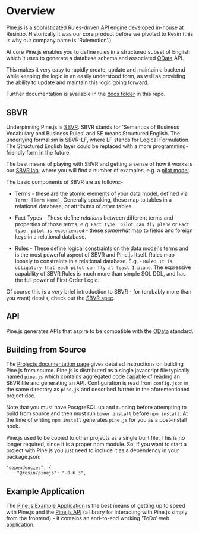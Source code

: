 # Overview

Pine.js is a sophisticated Rules-driven API engine developed in-house at
Resin.io. Historically it was our core product before we pivoted to Resin (this
is why our company name is 'Rulemotion'.)

At core Pine.js enables you to define rules in a structured subset of English
which it uses to generate a database schema and associated [OData][odata] API.

This makes it very easy to rapidly create, update and maintain a backend while
keeping the logic in an easily understood form, as well as providing the ability
to update and maintain this logic going forward.

Further documentation is available in the [docs folder][docs] in this repo.

## SBVR

Underpinning Pine.js is [SBVR][sbvr]. SBVR stands for 'Semantics of Business
Vocabulary and Business Rules' and SE means Structured English.  The underlying
formalism is SBVR-LF, where LF stands for Logical Formulation.  The Structured
English layer could be replaced with a more programming-friendly form in the
future.

The best means of playing with SBVR and getting a sense of how it works is our
[SBVR lab][sbvr-lab], where you will find a number of examples, e.g. a
[pilot model][sbvr-lab-pilots].

The basic components of SBVR are as follows:-

* Terms - these are the atomic elements of your data model, defined via `Term:
  [Term Name]`. Generally speaking, these map to tables in a relational
  database, or attributes of other tables.

* Fact Types - These define *relations* between different terms and properties
  of those terms, e.g. `Fact type: pilot can fly plane` or `Fact type: pilot is
  experienced` - these *somewhat* map to fields and foreign keys in a relational
  database.

* Rules - These define logical constraints on the data model's terms and is the
  most powerful aspect of SBVR and Pine.js itself. Rules map loosely to
  constraints in a relational database. E.g. - `Rule: It is obligatory that each
  pilot can fly at least 1 plane`. The expressive capability of SBVR Rules is much
  more than simple SQL DDL, and has the full power of First Order Logic.

Of course this is a *very* brief introduction to SBVR - for (probably more than
you want) details, check out the [SBVR spec][sbvr-spec].

## API

Pine.js generates APIs that aspire to be compatible with the [OData][odata] standard.

## Building from Source

The [Projects documentation page][projects-doc] gives detailed instructions on
building Pine.js from source. Pine.js is distributed as a single javascript file
typically named `pine.js` which contains aggregated code capable of reading
an SBVR file and generating an API. Configuration is read from `config.json` in
the same directory as `pine.js` and described further in the aforementioned
project doc.

Note that you must have PostgreSQL up and running before attempting to build
from source and then must run `bower install` before `npm install`. At the time
of writing `npm install` generates `pine.js` for you as a post-install hook.

Pine.js used to be copied to other projects as a single built file. This is no longer
required, since it is a proper npm module. So, if you want to start a project with Pine.js
you just need to include it as a dependency in your package.json:

```
"dependencies": {
    "@resin/pinejs": "~0.6.3",
```


## Example Application

The [Pine.js Example Application][pine-example] is the best means of getting up
to speed with Pine.js and the [Pine.js API][pinejs-client-js] (a
library for interacting with Pine.js simply from the frontend) - it contains an
end-to-end working 'ToDo' web application.

[sbvr]:http://en.wikipedia.org/wiki/Semantics_of_Business_Vocabulary_and_Business_Rules
[odata]:http://en.wikipedia.org/wiki/Open_Data_Protocol
[docs]:.
[sbvr-lab]:http://www.sbvr.co/
[sbvr-lab-pilots]:http://www.sbvr.co/#/3E3tU3
[pine-example]:https://bitbucket.org/rulemotion/pine-example
[pinejs-client-js]:https://bitbucket.org/rulemotion/pinejs-client-js
[sbvr-spec]:http://www.omg.org/spec/SBVR/1.2/
[projects-doc]:Projects.md
[odata]:http://www.odata.org/
[package.json]:../package.json
